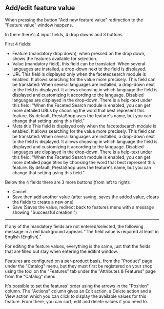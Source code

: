 ## Add/edit feature value


When pressing the button "Add new feature value" redirection to the "Feature value" window happens.

In there there's 4 input fields, 4 drop downs and 3 buttons.

First 4 fields:

 - Feature (mandatory drop down), when pressed on the drop down, shows the features available for selection.
 - Value (mandatory field), this field can be translated: When several languages are installed, a drop-down next to the field is displayed.
 - URL This field is displayed only when the facetedsearch module is enabled. It allows searching for the value more precisely. This field can be translated: When several     languages are installed, a drop-down next to the field is displayed. It allows choosing in which language the field is displayed and customizing it according to the language. Disabled languages are displayed in the drop-down. There is a help-text under this field: "When the Faceted Search module is enabled, you can get more detailed URLs by choosing the word that best represent this feature. By default, PrestaShop uses the feature's name, but you can change that setting using this field."
  - Meta title This field is displayed only when the facetedsearch module is enabled. It allows searching for the value more precisely. This field can be translated: When several languages are installed, a drop-down next to the field is displayed. It allows choosing in which language the field is displayed and customizing it according to the language. Disabled languages are displayed in the drop-down. There is a help-text under this field: "When the Faceted Search module is enabled, you can get more detailed page titles by choosing the word that best represent this feature. By default, PrestaShop uses the feature's name, but you can change that setting using this field."

Below the 4 fields there are 3 more buttons (from left to right):

  - Cancel
  - Save then add another value (after saving, saves the added value, clears the fields to create a new one)
  - Save (Saves the value, redirect back to features menu with a message showing "Successful creation.")

---

If any of the mandatory fields are not entered/selected, the following message in a red background appears "The field value is required at least in English (English)."


For editing the feature values, everything is the same, just that the fields that are filled out stay when entering the editint window.


Features are configured on a per-product basis, from the "Product" page under the "Catalog" menu, but they must first be registered on your shop using the tool on the "Features" tab under the "Attributes & Features" page from the "Catalog" menu.

It's possible to set the features' order using the arrows in the "Position" column. The "Actions" column gives an Edit action, a Delete action and a View action which you can click to display the available values for this feature. From there, you can sort, edit and delete values if you need to.


